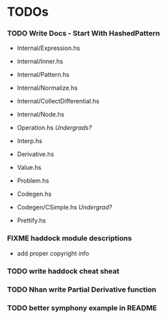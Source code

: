 # TODOs
### TODO Write Docs - Start With HashedPattern
- Internal/Expression.hs
- Internal/Inner.hs
- Internal/Pattern.hs
- Internal/Normalize.hs
- Internal/CollectDifferential.hs
- Internal/Node.hs
- Operation.hs *Undergrads?*

- Interp.hs 
- Derivative.hs

- Value.hs
- Problem.hs

- Codegen.hs
- Codegen/CSimple.hs *Undergrad?*

- Prettify.hs
### FIXME haddock module descriptions
- add proper copyright info
### TODO write haddock cheat sheat
### TODO Nhan write Partial Derivative function
### TODO better symphony example in README
